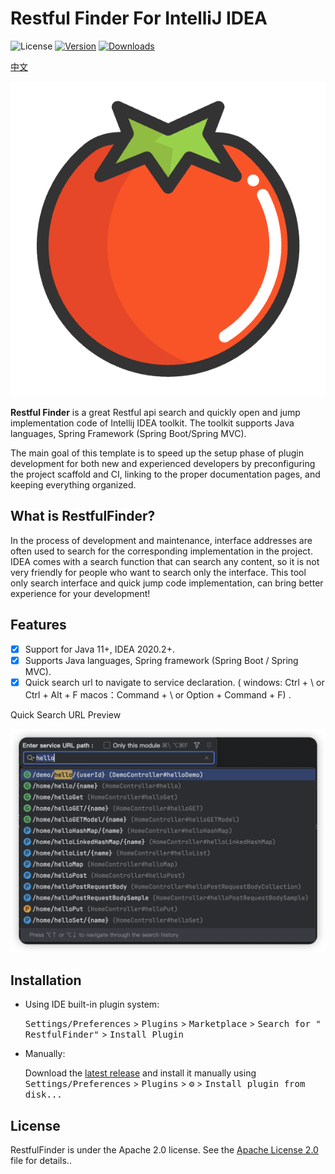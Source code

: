 # Restful Finder For IntelliJ IDEA

![License](https://img.shields.io/badge/license-Apache--2.0-green.svg)
[![Version](https://img.shields.io/jetbrains/plugin/v/cn.com.mustache.plugins.restful.finder.svg)](https://plugins.jetbrains.com/plugin/23652-restful-finder)
[![Downloads](https://img.shields.io/jetbrains/plugin/d/cn.com.mustache.plugins.restful.finder.svg)](https://plugins.jetbrains.com/plugin/23652-restful-finder)

[中文](README_zh_CN.md)

![logo.png](img/logo.png)

<!-- Plugin description -->
**Restful Finder** is a great Restful api search and quickly open and jump implementation code of Intellij IDEA toolkit. The toolkit supports Java languages,
Spring Framework (Spring Boot/Spring MVC).

The main goal of this template is to speed up the setup phase of plugin development for both new and experienced developers by preconfiguring the project scaffold and CI, linking to the proper documentation pages, and keeping everything organized.

[gh:template]: https://docs.github.com/en/repositories/creating-and-managing-repositories/creating-a-repository-from-a-template
<!-- Plugin description end -->

<script src="https://plugins.jetbrains.com/assets/scripts/mp-widget.js"></script>
<script>
  // Please, replace #yourelement with a real element id on your webpage
  MarketplaceWidget.setupMarketplaceWidget('install', 23652, "#yourelement");
</script>


## What is RestfulFinder?

In the process of development and maintenance, interface addresses are often used to search for the corresponding implementation in the project. IDEA comes with a search function that can search any content, so it is not very friendly for people who want to search only the interface. This tool only search interface and quick jump code implementation, can bring better experience for your development!


## Features

- [x] Support for Java 11+, IDEA 2020.2+.
- [x] Supports Java languages, Spring framework (Spring Boot / Spring MVC).
- [x] Quick search url to navigate to service declaration. ( windows: Ctrl + \ or Ctrl + Alt + F  macos：Command + \ or Option + Command + F) .

Quick Search URL Preview

![searchService.png](img/searchApis.png)

## Installation

- Using IDE built-in plugin system:

  <kbd>Settings/Preferences</kbd> > <kbd>Plugins</kbd> > <kbd>Marketplace</kbd> > <kbd>Search for "
  RestfulFinder"</kbd> >
  <kbd>Install Plugin</kbd>

- Manually:

  Download the [latest release](https://github.com/mustache-cn/RestfulFiner/releases/latest) and install it
  manually using
  <kbd>Settings/Preferences</kbd> > <kbd>Plugins</kbd> > <kbd>⚙️</kbd> > <kbd>Install plugin from disk...</kbd>



## License

RestfulFinder is under the Apache 2.0 license. See the [Apache License 2.0](http://www.apache.org/licenses/LICENSE-2.0) file for details..